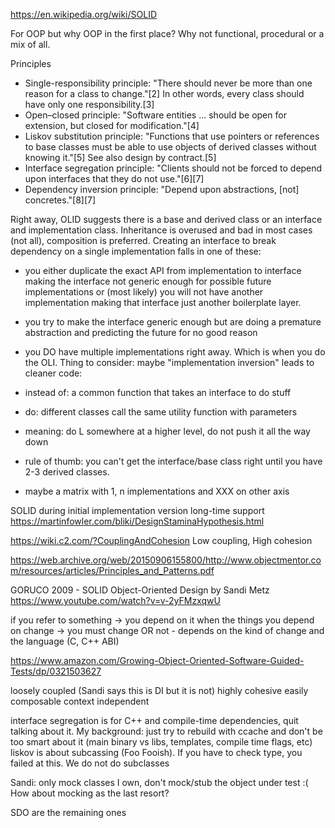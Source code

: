 https://en.wikipedia.org/wiki/SOLID

For OOP but why OOP in the first place? Why not functional, procedural or a mix of all.


Principles
- Single-responsibility principle: "There should never be more than one reason for a class to change."[2] In other words, every class should have only one responsibility.[3]
- Open–closed principle: "Software entities ... should be open for extension, but closed for modification."[4]
- Liskov substitution principle: "Functions that use pointers or references to base classes must be able to use objects of derived classes without knowing it."[5] See also design by contract.[5]
- Interface segregation principle: "Clients should not be forced to depend upon interfaces that they do not use."[6][7]
- Dependency inversion principle: "Depend upon abstractions, [not] concretes."[8][7]


Right away, OLID suggests there is a base and derived class or an interface and implementation class. Inheritance is overused and bad in most cases (not all), composition is preferred. Creating an interface to break dependency on a single implementation falls in one of these:
- you either duplicate the exact API from implementation to interface making the interface not generic enough for possible future implementations or (most likely) you will not have another implementation making that interface just another boilerplate layer.
- you try to make the interface generic enough but are doing a premature abstraction and predicting the future for no good reason
- you DO have multiple implementations right away. Which is when you do the OLI. Thing to consider: maybe "implementation inversion" leads to cleaner code:
- instead of: a common function that takes an interface to do stuff
- do: different classes call the same utility function with parameters
- meaning: do L somewhere at a higher level, do not push it all the way down

- rule of thumb: you can't get the interface/base class right until you have 2-3 derived classes.
- maybe a matrix with 1, n implementations and XXX on other axis



 SOLID during initial implementation version long-time support
 https://martinfowler.com/bliki/DesignStaminaHypothesis.html

https://wiki.c2.com/?CouplingAndCohesion Low coupling, High cohesion

https://web.archive.org/web/20150906155800/http://www.objectmentor.com/resources/articles/Principles_and_Patterns.pdf

GORUCO 2009 - SOLID Object-Oriented Design by Sandi Metz
https://www.youtube.com/watch?v=v-2yFMzxqwU


if you refer to something -> you depend on it
when the things you depend on change -> you must change OR not - depends on the kind of change and the language (C, C++ ABI)

https://www.amazon.com/Growing-Object-Oriented-Software-Guided-Tests/dp/0321503627

loosely coupled (Sandi says this is DI but it is not)
highly cohesive
easily composable
context independent

interface segregation is for C++ and compile-time dependencies, quit talking about it. My background: just try to rebuild with ccache and don't be too smart about it (main binary vs libs, templates, compile time flags, etc)
liskov is about subcassing (Foo Fooish). If you have to check type, you failed at this. We do not do subclasses


Sandi: only mock classes I own, don't mock/stub the object under test :( How about mocking as the last resort?


SDO are the remaining ones
